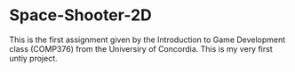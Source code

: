 # Space-Shooter-2D
This is the first assignment given by the Introduction to Game Development class (COMP376) from the Universiry of Concordia.
This is my very first untiy project.
